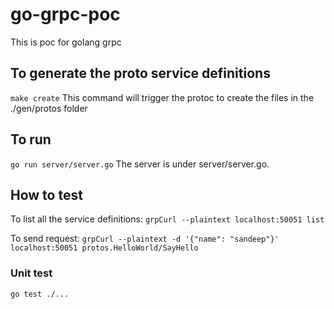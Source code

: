 # go-grpc-poc
This is poc for golang grpc

## To generate the proto service definitions
`make create`
This command will trigger the protoc to create the files in the ./gen/protos folder

## To run
`go run server/server.go`
The server is under server/server.go.

## How to test
To list all the service definitions:
`grpCurl --plaintext localhost:50051 list`

To send request:
`grpCurl --plaintext -d '{"name": "sandeep"}' localhost:50051 protos.HelloWorld/SayHello`

### Unit test
`go test ./...`